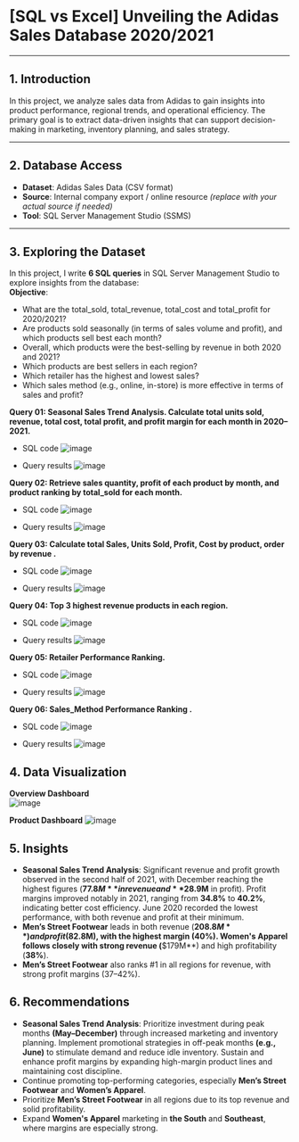 # [SQL vs Excel] Unveiling the Adidas Sales Database 2020/2021

---

## 1. Introduction

In this project, we analyze sales data from Adidas to gain insights into product performance, regional trends, and operational efficiency. The primary goal is to extract data-driven insights that can support decision-making in marketing, inventory planning, and sales strategy.

---

## 2. Database Access

- **Dataset**: Adidas Sales Data (CSV format)  
- **Source**: Internal company export / online resource *(replace with your actual source if needed)*  
- **Tool**: SQL Server Management Studio (SSMS)  

---

## 3. Exploring the Dataset

In this project, I write **6 SQL queries** in SQL Server Management Studio to explore insights from the database:   
**Objective**:  
- What are the total_sold, total_revenue, total_cost and total_profit for 2020/2021?
- Are products sold seasonally (in terms of sales volume and profit), and which products sell best each month?
- Overall, which products were the best-selling by revenue in both 2020 and 2021?
- Which products are best sellers in each region?
- Which retailer has the highest and lowest sales?
- Which sales method (e.g., online, in-store) is more effective in terms of sales and profit?


**Query 01: Seasonal Sales Trend Analysis. Calculate total units sold, revenue, total cost, total profit, and profit margin for each month in 2020–2021.**
-  SQL code 
![image](https://github.com/user-attachments/assets/5b78229e-77e6-492d-b92f-99b2e0d851b6)

- Query results
![image](https://github.com/user-attachments/assets/35ecfeb2-40c3-4599-9ff5-cddf4eef1cb1)

**Query 02: Retrieve sales quantity, profit of each product by month, and product ranking by total_sold for each month.**
- SQL code
![image](https://github.com/user-attachments/assets/1a527336-45ea-4811-9722-a0ae6308fe9a)


- Query results
![image](https://github.com/user-attachments/assets/e90d79ea-e49c-4c3c-b662-7655128f6aa9)


**Query 03: Calculate total Sales, Units Sold, Profit, Cost by product, order by revenue .**
- SQL code
![image](https://github.com/user-attachments/assets/702636b3-a5ec-48c4-b801-f4514a451f3f)

- Query results
![image](https://github.com/user-attachments/assets/def01d5b-6741-4d44-a6b8-bb868cf158c0)

**Query 04: Top 3 highest revenue products in each region.**
- SQL code
![image](https://github.com/user-attachments/assets/2a01b056-98b3-4562-a4f9-b362c13d642b)

- Query results
![image](https://github.com/user-attachments/assets/96fe6060-e846-4390-b715-6e679873e123)

**Query 05: Retailer Performance Ranking.**
- SQL code
![image](https://github.com/user-attachments/assets/38c8665e-b9bd-456f-bceb-2b07b7a3fca5)

- Query results
![image](https://github.com/user-attachments/assets/e6608dcb-6d39-487e-a46c-ab1df0f6ea66)

**Query 06: Sales_Method Performance Ranking .**
- SQL code
![image](https://github.com/user-attachments/assets/47df321f-4a52-47f6-9104-a58c48fb63f4)

- Query results
![image](https://github.com/user-attachments/assets/3d08acc3-5df8-4e9e-89c9-9e3d936437d8)


## 4. Data Visualization
**Overview Dashboard**  
![image](https://github.com/user-attachments/assets/4755907d-641e-4bf3-b826-927123b53519)

**Product Dashboard**
![image](https://github.com/user-attachments/assets/df849bf9-3bad-4d3e-93df-05ee52565fa9)

## 5. Insights
- **Seasonal Sales Trend Analysis**: Significant revenue and profit growth observed in the second half of 2021, with December reaching the highest figures (**$77.8M** in revenue and **$28.9M** in profit). Profit margins improved notably in 2021, ranging from **34.8%** to **40.2%**, indicating better cost efficiency. June 2020 recorded the lowest performance, with both revenue and profit at their minimum.
- **Men’s Street Footwear** leads in both revenue (**$208.8M**) and profit ($82.8M), with the highest margin (**40%**). **Women's Apparel** follows closely with strong revenue (**$179M**) and high profitability (**38%**).
- **Men’s Street Footwear** also ranks #1 in all regions for revenue, with strong profit margins (37–42%). 

## 6. Recommendations
- **Seasonal Sales Trend Analysis**: Prioritize investment during peak months **(May–December)** through increased marketing and inventory planning. Implement promotional strategies in off-peak months **(e.g., June)** to stimulate demand and reduce idle inventory. Sustain and enhance profit margins by expanding high-margin product lines and maintaining cost discipline.
- Continue promoting top-performing categories, especially **Men’s Street Footwear** and **Women’s Apparel**. 
- Prioritize **Men’s Street Footwear** in all regions due to its top revenue and solid profitability.
- Expand **Women's Apparel** marketing in **the South** and **Southeast**, where margins are especially strong.

